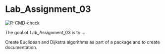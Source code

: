 
<!-- README.md is generated from README.Rmd. Please edit that file -->

# Lab_Assignment_03

<!-- badges: start -->
[![R-CMD-check](https://github.com/VarunRavi95/Lab_Assignment_03/actions/workflows/R-CMD-check.yaml/badge.svg)](https://github.com/VarunRavi95/Lab_Assignment_03/actions/workflows/R-CMD-check.yaml)
<!-- badges: end -->

The goal of Lab_Assignment_03 is to …

Create Euclidean and Dijkstra algorithms as part of a package and to
create documentation.

